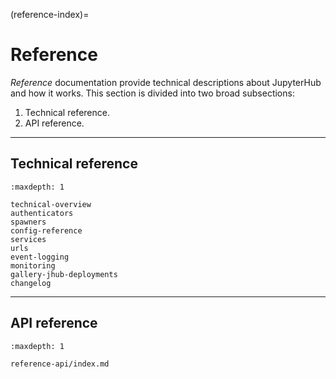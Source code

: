 (reference-index)=

# Reference

_Reference_ documentation provide technical descriptions about JupyterHub and how it works.
This section is divided into two broad subsections:

1. Technical reference.
2. API reference.

---

## Technical reference

```{toctree}
:maxdepth: 1

technical-overview
authenticators
spawners
config-reference
services
urls
event-logging
monitoring
gallery-jhub-deployments
changelog
```

---

## API reference
```{toctree}
:maxdepth: 1

reference-api/index.md
```

